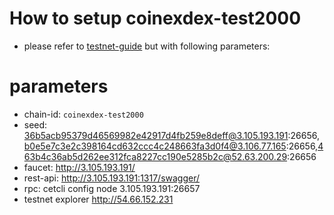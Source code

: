# How to setup coinexdex-test2000

- please refer to [testnet-guide](https://github.com/coinexchain/testnets/blob/master/coinexdex-test/testnet-guide.md) but with following parameters:

# parameters

- chain-id:          `coinexdex-test2000`
- seed:              36b5acb95379d46569982e42917d4fb259e8deff@3.105.193.191:26656,b0e5e7c3e2c398164cd632ccc4c248663fa3d0f4@3.106.77.165:26656,463b4c36ab5d262ee312fca8227cc190e5285b2c@52.63.200.29:26656
- faucet:            http://3.105.193.191/
- rest-api:          http://3.105.193.191:1317/swagger/
- rpc:               cetcli config node 3.105.193.191:26657
- testnet explorer   http://54.66.152.231
